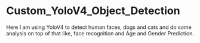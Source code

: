 # Custom_YoloV4_Object_Detection
Here I am using YoloV4 to detect human faces, dogs and cats and do some analysis on top of that like, face recognition and Age and Gender Prediction.
